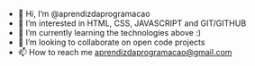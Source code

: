 - 👋 Hi, I’m @aprendizdaprogramacao
- 👀 I’m interested in HTML, CSS, JAVASCRIPT and GIT/GITHUB
- 🌱 I’m currently learning the technologies above :)
- 💞️ I’m looking to collaborate on open code projects
- 📫 How to reach me aprendizdaprogramacao@gmail.com

<!---
aprendizdaprogramacao/aprendizdaprogramacao is a ✨ special ✨ repository because its `README.md` (this file) appears on your GitHub profile.
You can click the Preview link to take a look at your changes.
--->
